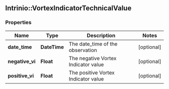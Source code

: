 ## Intrinio::VortexIndicatorTechnicalValue

### Properties
Name | Type | Description | Notes
------------ | ------------- | ------------- | -------------
**date_time** | **DateTime** | The date_time of the observation | [optional] 
**negative_vi** | **Float** | The negative Vortex Indicator value | [optional] 
**positive_vi** | **Float** | The positive Vortex Indicator value | [optional] 


